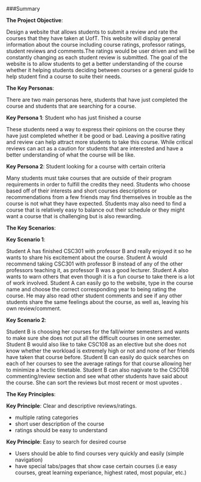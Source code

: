 ###Summary

**The Project Objective**:

Design a website that allows students to submit a review and rate the courses that they have taken at UofT. This website will display general information about the course including course ratings, professor ratings, student reviews and comments.The ratings would be user driven and will be constantly changing as each student review is submitted. The goal of the website is to allow students to get a better understanding of the course whether it helping students deciding between courses or a general guide to help student find a course to suite their needs. 

**The Key Personas**:

There are two main personas here, students that have just completed the course and students that are searching for a course.

**Key Persona 1**: Student who has just finished a course
	
These students need a way to express their opinions on the course they have just completed whether it be good or bad. Leaving a positive rating and review can help attract more students to take this course. While critical reviews can act as a caution for students that are interested and have a better understanding of what the course will be like.

**Key Persona 2**: Student looking for a course with certain criteria

Many students must take courses that are outside of their program requirements in order to fulfill the credits they need. Students who choose based off of their interests and short courses descriptions or recommendations from a few friends may find themselves in trouble as the course is not what they have expected. Students may also need to find a course that is relatively easy to balance out their schedule or they might want a course that is challenging but is also rewarding.

**The Key Scenarios**:

**Key Scenario 1**:

Student A has finished CSC301 with professor B and really enjoyed it so he wants to share his excitement about the course. Student A would recommend taking CSC301 with professor B instead of any of the other professors teaching it, as professor B was a good lecturer. Student A also wants to warn others that even though it is a fun course to take there is a lot of work involved. Student A can easily go to the website, type in the course name and choose the correct corresponding year to being rating the course. He may also read other student comments and see if any other students share the same feelings about the course, as well as, leaving his own review/comment.

**Key Scenario 2**:
	
Student B is choosing her courses for the fall/winter semesters and wants to make sure she does not put all the difficult courses in one semester. Student B would also like to take CSC108 as an elective but she does not know whether the workload is extremely high or not and none of her friends have taken that course before. Student B can easily do quick searches on each of her courses to see the average ratings for that course allowing her to minimize a hectic timetable. Student B can also nagivate to the CSC108 commenting/review section and see what other students have said about the course. She can sort the reviews but most recent or most upvotes .


**The Key Principles**:

**Key Principle**: Clear and descriptive reviews/ratings. 

  + multiple rating categories 
  + short user description of the course
  + ratings should be easy to understand

**Key Principle**: Easy to search for desired course
  + Users should be able to find courses very quickly and easily (simple navigation)
  + have special tabs/pages that show case certain courses (i.e easy courses, great learning experiance, highest rated, most popular, etc.)

